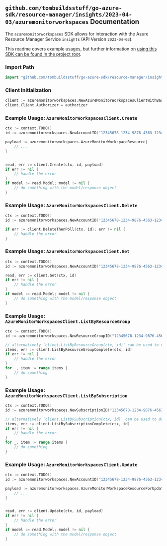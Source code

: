 
## `github.com/tombuildsstuff/go-azure-sdk/resource-manager/insights/2023-04-03/azuremonitorworkspaces` Documentation

The `azuremonitorworkspaces` SDK allows for interaction with the Azure Resource Manager Service `insights` (API Version `2023-04-03`).

This readme covers example usages, but further information on [using this SDK can be found in the project root](https://github.com/tombuildsstuff/go-azure-sdk/tree/main/docs).

### Import Path

```go
import "github.com/tombuildsstuff/go-azure-sdk/resource-manager/insights/2023-04-03/azuremonitorworkspaces"
```


### Client Initialization

```go
client := azuremonitorworkspaces.NewAzureMonitorWorkspacesClientWithBaseURI("https://management.azure.com")
client.Client.Authorizer = authorizer
```


### Example Usage: `AzureMonitorWorkspacesClient.Create`

```go
ctx := context.TODO()
id := azuremonitorworkspaces.NewAccountID("12345678-1234-9876-4563-123456789012", "example-resource-group", "accountValue")

payload := azuremonitorworkspaces.AzureMonitorWorkspaceResource{
	// ...
}


read, err := client.Create(ctx, id, payload)
if err != nil {
	// handle the error
}
if model := read.Model; model != nil {
	// do something with the model/response object
}
```


### Example Usage: `AzureMonitorWorkspacesClient.Delete`

```go
ctx := context.TODO()
id := azuremonitorworkspaces.NewAccountID("12345678-1234-9876-4563-123456789012", "example-resource-group", "accountValue")

if err := client.DeleteThenPoll(ctx, id); err != nil {
	// handle the error
}
```


### Example Usage: `AzureMonitorWorkspacesClient.Get`

```go
ctx := context.TODO()
id := azuremonitorworkspaces.NewAccountID("12345678-1234-9876-4563-123456789012", "example-resource-group", "accountValue")

read, err := client.Get(ctx, id)
if err != nil {
	// handle the error
}
if model := read.Model; model != nil {
	// do something with the model/response object
}
```


### Example Usage: `AzureMonitorWorkspacesClient.ListByResourceGroup`

```go
ctx := context.TODO()
id := azuremonitorworkspaces.NewResourceGroupID("12345678-1234-9876-4563-123456789012", "example-resource-group")

// alternatively `client.ListByResourceGroup(ctx, id)` can be used to do batched pagination
items, err := client.ListByResourceGroupComplete(ctx, id)
if err != nil {
	// handle the error
}
for _, item := range items {
	// do something
}
```


### Example Usage: `AzureMonitorWorkspacesClient.ListBySubscription`

```go
ctx := context.TODO()
id := azuremonitorworkspaces.NewSubscriptionID("12345678-1234-9876-4563-123456789012")

// alternatively `client.ListBySubscription(ctx, id)` can be used to do batched pagination
items, err := client.ListBySubscriptionComplete(ctx, id)
if err != nil {
	// handle the error
}
for _, item := range items {
	// do something
}
```


### Example Usage: `AzureMonitorWorkspacesClient.Update`

```go
ctx := context.TODO()
id := azuremonitorworkspaces.NewAccountID("12345678-1234-9876-4563-123456789012", "example-resource-group", "accountValue")

payload := azuremonitorworkspaces.AzureMonitorWorkspaceResourceForUpdate{
	// ...
}


read, err := client.Update(ctx, id, payload)
if err != nil {
	// handle the error
}
if model := read.Model; model != nil {
	// do something with the model/response object
}
```
